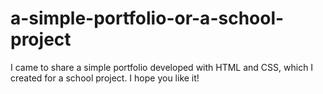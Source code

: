 # a-simple-portfolio-or-a-school-project
I came to share a simple portfolio developed with HTML and CSS, which I created for a school project. I hope you like it!
